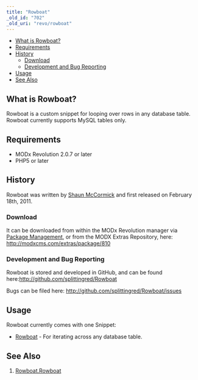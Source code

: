 ```yaml
---
title: "Rowboat"
_old_id: "702"
_old_uri: "revo/rowboat"
---
```


- [What is Rowboat?](#Rowboat-WhatisRowboat%3F)
- [Requirements](#Rowboat-Requirements)
- [History](#Rowboat-History)
  - [Download](#Rowboat-Download)
  - [Development and Bug Reporting](#Rowboat-DevelopmentandBugReporting)
- [Usage](#Rowboat-Usage)
- [See Also](#Rowboat-SeeAlso)



## What is Rowboat?

Rowboat is a custom snippet for looping over rows in any database table. Rowboat currently supports MySQL tables only.

## Requirements

- MODx Revolution 2.0.7 or later
- PHP5 or later

## History

Rowboat was written by [Shaun McCormick](/display/~splittingred) and first released on February 18th, 2011.

### Download

It can be downloaded from within the MODx Revolution manager via [Package Management](developing-in-modx/advanced-development/package-management "Package Management"), or from the MODX Extras Repository, here: <http://modxcms.com/extras/package/810>

### Development and Bug Reporting

Rowboat is stored and developed in GitHub, and can be found here:<http://github.com/splittingred/Rowboat>

Bugs can be filed here: <http://github.com/splittingred/Rowboat/issues>

## Usage

Rowboat currently comes with one Snippet:

- [Rowboat](/extras/rowboat/rowboat.rowboat "Rowboat.Rowboat") - For iterating across any database table.

## See Also

1. [Rowboat.Rowboat](/extras/rowboat/rowboat.rowboat)